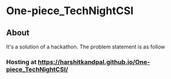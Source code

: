 # One-piece_TechNightCSI
## About
It's a solution of a hackathon. 
The problem statement is as follow 
### Hosting at https://harshitkandpal.github.io/One-piece_TechNightCSI/

